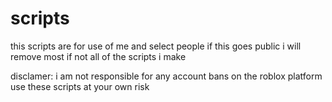 # scripts
this scripts are for use of me and select people
if this goes public i will remove most if not all of the scripts i make

disclamer:
i am not responsible for any account bans on the roblox platform
use these scripts at your own risk
